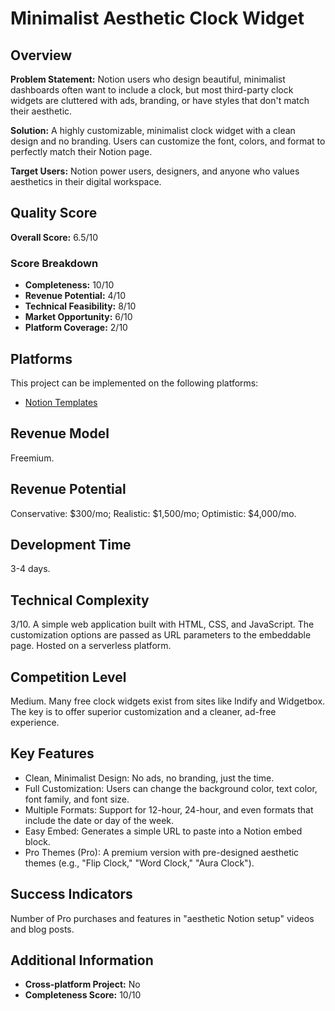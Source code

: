 # Minimalist Aesthetic Clock Widget

## Overview
**Problem Statement:** Notion users who design beautiful, minimalist dashboards often want to include a clock, but most third-party clock widgets are cluttered with ads, branding, or have styles that don't match their aesthetic.

**Solution:** A highly customizable, minimalist clock widget with a clean design and no branding. Users can customize the font, colors, and format to perfectly match their Notion page.

**Target Users:** Notion power users, designers, and anyone who values aesthetics in their digital workspace.

## Quality Score
**Overall Score:** 6.5/10

### Score Breakdown
- **Completeness:** 10/10
- **Revenue Potential:** 4/10
- **Technical Feasibility:** 8/10
- **Market Opportunity:** 6/10
- **Platform Coverage:** 2/10

## Platforms
This project can be implemented on the following platforms:
- [Notion Templates](./platforms/notion-templates/)

## Revenue Model
Freemium.

## Revenue Potential
Conservative: $300/mo; Realistic: $1,500/mo; Optimistic: $4,000/mo.

## Development Time
3-4 days.

## Technical Complexity
3/10. A simple web application built with HTML, CSS, and JavaScript. The customization options are passed as URL parameters to the embeddable page. Hosted on a serverless platform.

## Competition Level
Medium. Many free clock widgets exist from sites like Indify and Widgetbox. The key is to offer superior customization and a cleaner, ad-free experience.

## Key Features
- Clean, Minimalist Design: No ads, no branding, just the time.
- Full Customization: Users can change the background color, text color, font family, and font size.
- Multiple Formats: Support for 12-hour, 24-hour, and even formats that include the date or day of the week.
- Easy Embed: Generates a simple URL to paste into a Notion embed block.
- Pro Themes (Pro): A premium version with pre-designed aesthetic themes (e.g., "Flip Clock," "Word Clock," "Aura Clock").

## Success Indicators
Number of Pro purchases and features in "aesthetic Notion setup" videos and blog posts.

## Additional Information
- **Cross-platform Project:** No
- **Completeness Score:** 10/10
